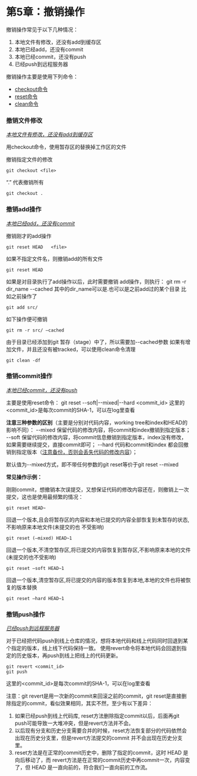 # 第5章：撤销操作

撤销操作常见于以下几种情况：
1. 本地文件有修改，还没有add到缓存区
1. 本地已经add，还没有commit
1. 本地已经commit，还没有push
1. 已经push到远程服务器

撤销操作主要是使用下列命令：
- [checkout命令](http://kktoo.com/wiki/gitprofile/Chapter2/checkout.html)
- [reset命令](http://kktoo.com/wiki/gitprofile/Chapter2/reset.html)
- [clean命令](http://kktoo.com/wiki/gitprofile/Chapter2/clean.html)

### 撤销文件修改

<u>*本地文件有修改，还没有add到缓存区*</u>

用checkout命令，使用暂存区的替换掉工作区的文件

撤销指定文件的修改
```
git checkout <file>
```
“.” 代表撤销所有 
```
git checkout .
```

### 撤销add操作

<u>*本地已经add，还没有commit*</u>

撤销刚才的add操作
```
git reset HEAD   <file>
```
如果不指定文件名，则撤销add的所有文件
```
git reset HEAD
```
如果是对目录执行了add操作以后，此时需要撤销 add操作，则执行：
git rm -r dir_name --cached
其中的dir_name可以是.也可以是之前add过的某个目录
比如之前操作了
```
git add src/
```
如下操作便可撤销
```
git rm -r src/ –cached 
```
由于目录已经添加到git 暂存（stage）中了，所以需要加--cached参数
如果有增加文件，并且还没有被tracked，可以使用clean命令清理
```
git clean -df
```
### 撤销commit操作

<u>*本地已经commit，还没有push*</u>

主要是使用reset命令：
git reset --soft|--mixed|--hard <commit_id>
这里的<commit_id>是每次commit的SHA-1，可以在log里查看

**注意三种参数的区别**（主要是分别对代码内容，working tree和index和HEAD的影响不同）：
--mixed   保留代码的修改内容，将commit和index撤销到指定版本；
--soft   保留代码的修改内容，将commit信息撤销到指定版本，index没有修改，如果需要继续提交，直接commit即可；
--hard    代码和commit和index 都会回撤销到指定版本（<u>注意备份，否则会丢失代码的修改内容</u>）；

默认值为--mixed方式，即不带任何参数的git reset等价于git reset --mixed

**常见操作示例：**

刚刚commit，想撤销本次误提交，又想保证代码的修改内容还在，则撤销上一次提交，这也是使用最频繁的情况：
```
git reset HEAD~
```

回退一个版本,且会将暂存区的内容和本地已提交的内容全部恢复到未暂存的状态,不影响原来本地文件(未提交的也 
不受影响) 

```
git reset (–mixed) HEAD~1 
```
回退一个版本,不清空暂存区,将已提交的内容恢复到暂存区,不影响原来本地的文件(未提交的也不受影响) 
```
git reset –soft HEAD~1 
```
回退一个版本,清空暂存区,将已提交的内容的版本恢复到本地,本地的文件也将被恢复的版本替换
```
git reset –hard HEAD~1
```

### 撤销push操作
<u>*已经push到远程服务器*</u>

对于已经把代码push到线上仓库的情况，想将本地代码和线上代码同时回退到某个指定的版本，线上线下代码保持一致。
使用revert命令将本地代码会回退到指定的历史版本，再push到线上把线上的代码更新。

```
git revert <commit_id>
git push
```
这里的<commit_id>是每次commit的SHA-1，可以在log里查看

注意：git revert是用一次新的commit来回滚之前的commit，git reset是直接删除指定的commit，看似效果相同，其实不然，至少有以下差异：
1. 如果已经push到线上代码库, reset方法删除指定commit以后，后面再git push可能导致一大堆冲突，但是revert方法并不会。
2. 以后现有分支和历史分支需要合并的时候，reset方法恢复部分的代码依然会出现在历史分支里，但是revert方法提交的commit 并不会出现在历史分支里。
3. reset方法是在正常的commit历史中，删除了指定的commit，这时 HEAD 是向后移动了，而 revert方法是在正常的commit历史中再commit一次，内容变了，但 HEAD 是一直向前的，符合我们一直向前的工作流。
